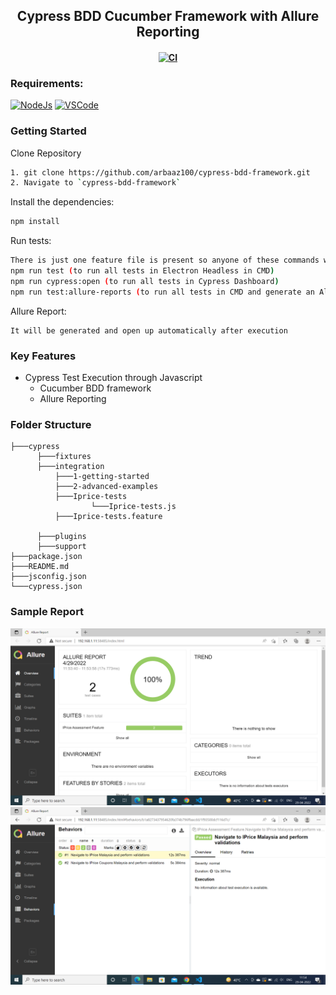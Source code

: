 <h2 align="center"> Cypress BDD Cucumber Framework with Allure Reporting </h2>

<h4 align="center">
	
[![CI](https://github.com/sadabnepal/WebdriverIOCucumberTSFramework/actions/workflows/main.yml/badge.svg)](https://github.com/sadabnepal/WebdriverIOCucumberTSFramework/actions/workflows/main.yml)

</h4>

### Requirements:
[![NodeJs](https://img.shields.io/badge/-NodeJS%20v12%20OR%20later-%23339933?logo=npm)](https://nodejs.org/en/download/)
[![VSCode](https://img.shields.io/badge/-Visual%20Studio%20Code-%233178C6?logo=visual-studio-code)](https://code.visualstudio.com/download)

### Getting Started
Clone Repository
```bash
1. git clone https://github.com/arbaaz100/cypress-bdd-framework.git
2. Navigate to `cypress-bdd-framework`
```

Install the dependencies:
```bash
npm install
```

Run tests:
```bash
There is just one feature file is present so anyone of these commands will work
npm run test (to run all tests in Electron Headless in CMD)
npm run cypress:open (to run all tests in Cypress Dashboard)
npm run test:allure-reports (to run all tests in CMD and generate an Allure Report after execution)
```


Allure Report:
```
It will be generated and open up automatically after execution
```
### Key Features
  - Cypress Test Execution through Javascript
	- Cucumber BDD framework
	- Allure Reporting

### Folder Structure
```
├───cypress
      ├───fixtures
      ├───integration
          ├───1-getting-started 
          ├───2-advanced-examples
          ├───Iprice-tests 
                  └───Iprice-tests.js
          ├───Iprice-tests.feature 
       
      ├───plugins
      ├───support
├───package.json
├───README.md
├───jsconfig.json
└───cypress.json
```
### Sample Report
![image](https://github.com/arbaaz100/cypress-bdd-framework/blob/main/Allure_1.PNG)
![image](https://github.com/arbaaz100/cypress-bdd-framework/blob/main/Allure_2.PNG)

